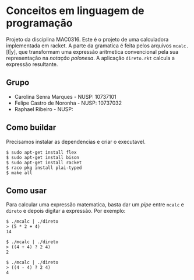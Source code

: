 # Conceitos em linguagem de programação

Projeto da disciplina MAC0316. Este é o projeto de uma calculadora implementada em racket. A parte da gramatica é feita pelos arquivos `mcalc.`[l|y], que transformam uma expressão aritmetica convencional pela sua representação na *notação polonesa*. A aplicação `direto.rkt` calcula a expressão resultante.

## Grupo

- Carolina Senra Marques - NUSP: 10737101
- Felipe Castro de Noronha - NUSP: 10737032
- Raphael Ribeiro - NUSP:

## Como buildar

Precisamos instalar as dependencias e criar o executavel.

```terminal
$ sudo apt-get install flex
$ sudo apt-get install bison
$ sudo apt-get install racket
$ raco pkg install plai-typed
$ make all
```

## Como usar

Para calcular uma expressão matematica, basta dar um *pipe* entre `mcalc` e `direto` e depois digitar a expressão. Por exemplo:

```terminal
$ ./mcalc | ./direto
> (5 * 2 + 4)
14

$ ./mcalc | ./direto
> ((4 + 4) ? 2 4)
2

$ ./mcalc | ./direto
> ((4 - 4) ? 2 4)
4
```
